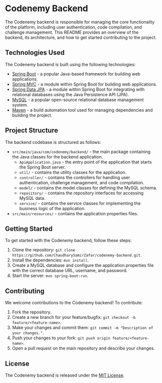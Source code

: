 # Codenemy Backend

The Codenemy backend is responsible for managing the core functionality of the platform, including user authentication, code compilation, and challenge management. This README provides an overview of the backend, its architecture, and how to get started contributing to the project.

## Technologies Used

The Codenemy backend is built using the following technologies:

- [Spring Boot](https://spring.io/projects/spring-boot) - a popular Java-based framework for building web applications.
- [Spring MVC](https://spring.io/guides/gs/serving-web-content/) - a module within Spring Boot for building web applications.
- [Spring Data JPA](https://spring.io/projects/spring-data-jpa) - a module within Spring Boot for integrating with relational databases using the Java Persistence API (JPA).
- [MySQL](https://www.mysql.com/) - a popular open-source relational database management system.
- [Maven](https://maven.apache.org/) - a build automation tool used for managing dependencies and building the project.

## Project Structure

The backend codebase is structured as follows:

- `src/main/java/com/codenemy/backend/` - the main package containing the Java classes for the backend application.
  - `ApiApplication.java` - the entry point of the application that starts the Spring Boot server.
  - `util/` - contains the utility classes for the application.
  - `controller/` - contains the controllers for handling user authentication, challenge management, and code compilation.
  - `model/` - contains the model classes for defining the MySQL schema.
  - `repository/` - contains the repository interfaces for accessing MySQL data.
  - `service/` - contains the service classes for implementing the business logic of the application.
- `src/main/resources/` - contains the application properties files.

## Getting Started

To get started with the Codenemy backend, follow these steps:

1. Clone the repository: `git clone https://github.com/ChaudharySamirZafar/codenemy-backend.git`.
2. Install the dependencies: `mvn install`.
3. Create a MySQL database and configure the application.properties file with the correct database URL, username, and password.
4. Start the server: `mvn spring-boot:run`.

## Contributing

We welcome contributions to the Codenemy backend! To contribute:

1. Fork the repository.
2. Create a new branch for your feature/bugfix: `git checkout -b feature/<feature-name>`.
3. Make your changes and commit them: `git commit -m "Description of your changes."`.
4. Push your changes to your fork: `git push origin feature/<feature-name>`.
5. Open a pull request on the main repository and describe your changes.

## License

The Codenemy backend is released under the [MIT License](https://opensource.org/licenses/MIT).
